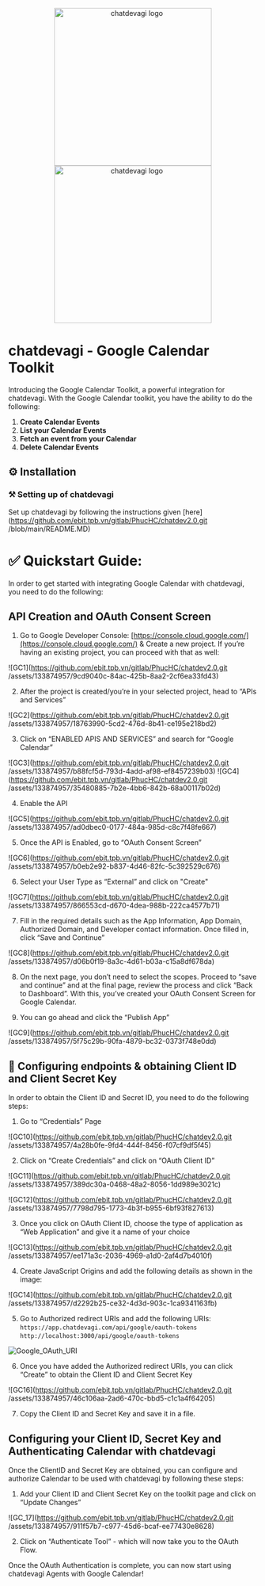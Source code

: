 <p align="center">
  <a href="https://chatdevagi.com//#gh-light-mode-only">
    <img src="https://chatdevagi.com/wp-content/uploads/2023/05/Logo-dark.svg" width="318px" alt="chatdevagi logo" />
  </a>
  <a href="https://chatdevagi.com//#gh-dark-mode-only">
    <img src="https://chatdevagi.com/wp-content/uploads/2023/05/Logo-light.svg" width="318px" alt="chatdevagi logo" />
  </a>
</p>

# chatdevagi - Google Calendar Toolkit

Introducing the Google Calendar Toolkit, a powerful integration for chatdevagi. With the Google Calendar toolkit, you have the ability to do the following:

1. **Create Calendar Events**
2. **List your Calendar Events**
3. **Fetch an event from your Calendar**
4. **Delete Calendar Events**

## ⚙️ Installation

### ⚒️ Setting up of chatdevagi

Set up chatdevagi by following the instructions given [here](https://github.com/ebit.tpb.vn/gitlab/PhucHC/chatdev2.0.git /blob/main/README.MD)

# ✅ Quickstart Guide:

In order to get started with integrating Google Calendar with chatdevagi, you need to do the following:

## API Creation and OAuth Consent Screen

1. Go to Google Developer Console:
[https://console.cloud.google.com/](https://console.cloud.google.com/) & Create a new project. If you’re having an existing project, you can proceed with that as well:

![GC1](https://github.com/ebit.tpb.vn/gitlab/PhucHC/chatdev2.0.git /assets/133874957/9cd9040c-84ac-425b-8aa2-2cf6ea33fd43)

2. After the project is created/you’re in your selected project, head to “APIs and Services”

![GC2](https://github.com/ebit.tpb.vn/gitlab/PhucHC/chatdev2.0.git /assets/133874957/18763990-5cd2-476d-8b41-ce195e218bd2)

3. Click on “ENABLED APIS AND SERVICES” and search for “Google Calendar”

![GC3](https://github.com/ebit.tpb.vn/gitlab/PhucHC/chatdev2.0.git /assets/133874957/b88fcf5d-793d-4add-af98-ef8457239b03)
![GC4](https://github.com/ebit.tpb.vn/gitlab/PhucHC/chatdev2.0.git /assets/133874957/35480885-7b2e-4bb6-842b-68a00117b02d)

4. Enable the API
   
![GC5](https://github.com/ebit.tpb.vn/gitlab/PhucHC/chatdev2.0.git /assets/133874957/ad0dbec0-0177-484a-985d-c8c7f48fe667)

5. Once the API is Enabled, go to “OAuth Consent Screen” 

![GC6](https://github.com/ebit.tpb.vn/gitlab/PhucHC/chatdev2.0.git /assets/133874957/b0eb2e92-b837-4d46-82fc-5c392529c676)

6. Select your User Type as “External” and click on "Create"

![GC7](https://github.com/ebit.tpb.vn/gitlab/PhucHC/chatdev2.0.git /assets/133874957/866553cd-d670-4dea-988b-222ca4577b71)

7. Fill in the required details such as the App Information, App Domain, Authorized Domain, and Developer contact information. Once filled in, click “Save and Continue” 

![GC8](https://github.com/ebit.tpb.vn/gitlab/PhucHC/chatdev2.0.git /assets/133874957/d06b0f19-8a3c-4d61-b03a-c15a8df678da)

8. On the next page, you don’t need to select the scopes. Proceed to “save and continue” and at the final page, review the process and click “Back to Dashboard”.  With this, you’ve created your OAuth Consent Screen for Google Calendar.
   
9. You can go ahead and click the “Publish App” 

![GC9](https://github.com/ebit.tpb.vn/gitlab/PhucHC/chatdev2.0.git /assets/133874957/5f75c29b-90fa-4879-bc32-0373f748e0dd)

## 🔧 Configuring endpoints & obtaining Client ID and Client Secret Key

In order to obtain the Client ID and Secret ID, you need to do the following steps: 

1. Go to “Credentials” Page

![GC10](https://github.com/ebit.tpb.vn/gitlab/PhucHC/chatdev2.0.git /assets/133874957/4a28b0fe-9fd4-444f-8456-f07cf9df5f45)

2. Click on “Create Credentials” and click on “OAuth Client ID”

![GC11](https://github.com/ebit.tpb.vn/gitlab/PhucHC/chatdev2.0.git /assets/133874957/389dc30a-0468-48a2-8056-1dd989e3021c)

![GC12](https://github.com/ebit.tpb.vn/gitlab/PhucHC/chatdev2.0.git /assets/133874957/7798d795-1773-4b3f-b955-6bf93f827613)

3. Once you click on OAuth Client ID, choose the type of application as “Web Application” and give it a name of your choice

![GC13](https://github.com/ebit.tpb.vn/gitlab/PhucHC/chatdev2.0.git /assets/133874957/ee171a3c-2036-4969-a1d0-2af4d7b4010f)

4. Create JavaScript Origins and add the following details as shown in the image: 

![GC14](https://github.com/ebit.tpb.vn/gitlab/PhucHC/chatdev2.0.git /assets/133874957/d2292b25-ce32-4d3d-903c-1ca9341163fb)

5. Go to Authorized redirect URIs and add the following URIs: 
`https://app.chatdevagi.com/api/google/oauth-tokens`
`http://localhost:3000/api/google/oauth-tokens`

![Google_OAuth_URI](https://github.com/Phoenix2809/chatdevagi/assets/133874957/9f7bd411-7173-4550-9bfd-0f3cf95dad54)

6. Once you have added the Authorized redirect URIs, you can click “Create” to obtain the Client ID and Client Secret Key

![GC16](https://github.com/ebit.tpb.vn/gitlab/PhucHC/chatdev2.0.git /assets/133874957/46c106aa-2ad6-470c-bbd5-c1c1a4f64205)

7. Copy the Client ID and Secret Key and save it in a file. 

## Configuring your Client ID, Secret Key and Authenticating Calendar with chatdevagi

Once the ClientID and Secret Key are obtained, you can configure and authorize Calendar to be used with chatdevagi by following these steps: 

1. Add your Client ID and Client Secret Key on the toolkit page and click on “Update Changes”

![GC_17](https://github.com/ebit.tpb.vn/gitlab/PhucHC/chatdev2.0.git /assets/133874957/911f57b7-c977-45d6-bcaf-ee77430e8628)

2. Click on “Authenticate Tool” - which will now take you to the OAuth Flow. 

Once the OAuth Authentication is complete, you can now start using chatdevagi Agents with Google Calendar!
